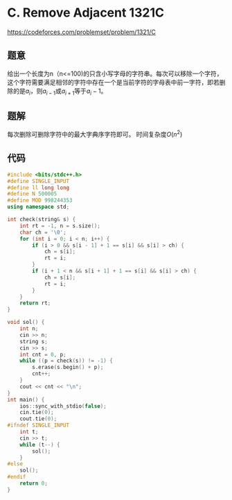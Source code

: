 # C. Remove Adjacent 1321C

https://codeforces.com/problemset/problem/1321/C

## 题意

给出一个长度为n（n<=100)的只含小写字母的字符串。每次可以移除一个字符，这个字符需要满足相邻的字符中存在一个是当前字符的字母表中前一字符，即若删除的是$a_i$，则$a_{i-1}$或$a_{i+1}$等于$a_i-1$。

## 题解

每次删除可删除字符中的最大字典序字符即可。
时间复杂度$O(n^2)$

## 代码

``` cpp
#include <bits/stdc++.h>
#define SINGLE_INPUT
#define ll long long
#define N 500005
#define MOD 998244353
using namespace std;

int check(string& s) {
    int rt = -1, n = s.size();
    char ch = '\0';
    for (int i = 0; i < n; i++) {
        if (i > 0 && s[i - 1] + 1 == s[i] && s[i] > ch) {
            ch = s[i];
            rt = i;
        }
        if (i + 1 < n && s[i + 1] + 1 == s[i] && s[i] > ch) {
            ch = s[i];
            rt = i;
        }
    }
    return rt;
}

void sol() {
    int n;
    cin >> n;
    string s;
    cin >> s;
    int cnt = 0, p;
    while ((p = check(s)) != -1) {
        s.erase(s.begin() + p);
        cnt++;
    }
    cout << cnt << "\n";
}
int main() {
    ios::sync_with_stdio(false);
    cin.tie(0);
    cout.tie(0);
#ifndef SINGLE_INPUT
    int t;
    cin >> t;
    while (t--) {
        sol();
    }
#else
    sol();
#endif
    return 0;
}
```
